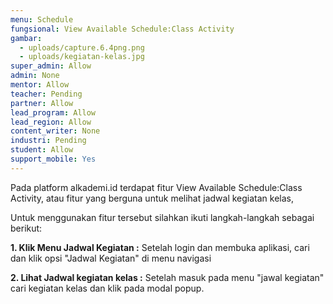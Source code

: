 ```yaml
---
menu: Schedule
fungsional: View Available Schedule:Class Activity
gambar:
  - uploads/capture.6.4png.png
  - uploads/kegiatan-kelas.jpg
super_admin: Allow
admin: None
mentor: Allow
teacher: Pending
partner: Allow
lead_program: Allow
lead_region: Allow
content_writer: None
industri: Pending
student: Allow
support_mobile: Yes
---
```

P﻿ada platform alkademi.id terdapat fitur View Available Schedule:Class Activity, atau fitur yang berguna untuk melihat jadwal kegiatan kelas,

U﻿ntuk menggunakan fitur tersebut silahkan ikuti langkah-langkah sebagai berikut:

**1.﻿ Klik Menu Jadwal Kegiatan :** Setelah login dan membuka aplikasi, cari dan klik opsi "Jadwal Kegiatan" di menu navigasi

**2﻿. Lihat Jadwal kegiatan kelas :** Setelah masuk pada menu "jawal kegiatan" cari kegiatan kelas dan klik pada modal popup.